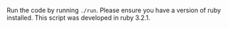 Run the code by running `./run`. 
Please ensure you have a version of ruby installed. This script was developed in ruby 3.2.1.
